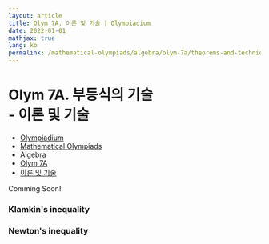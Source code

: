```yaml
---
layout: article
title: Olym 7A. 이론 및 기술 | Olympiadium
date: 2022-01-01
mathjax: true
lang: ko
permalink: /mathematical-olympiads/algebra/olym-7a/theorems-and-techniques/
---
```

# Olym 7A. 부등식의 기술 <br> <ssup> - 이론 및 기술</ssup>

<ul class="breadcrumb">
	<li><a href="{{ site.baseurl }}/">Olympiadium</a></li> 
	<li><a href="{{ site.baseurl }}/mathematical-olympiads/">Mathematical Olympiads</a></li> 
	<li><a href="{{ site.baseurl }}/mathematical-olympiads/algebra/">Algebra</a></li> 
	<li><a href="{{ site.baseurl }}/mathematical-olympiads/algebra/olym-7a/">Olym 7A</a></li> 
	<li><a href="{{ site.baseurl }}/mathematical-olympiads/algebra/olym-7a/theorems-and-techniques/">이론 및 기술</a></li>
</ul>

Comming Soon!

### Klamkin's inequality
### Newton's inequality
